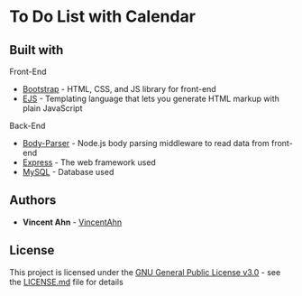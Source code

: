 # To Do List with Calendar


## Built with
Front-End
* [Bootstrap](https://getbootstrap.com/) - HTML, CSS, and JS library for front-end
* [EJS](https://ejs.co/) - Templating language that lets you generate HTML markup with plain JavaScript

Back-End
* [Body-Parser](https://github.com/expressjs/body-parser) - Node.js body parsing middleware to read data from front-end
* [Express](https://expressjs.com/) - The web framework used
* [MySQL](https://www.mysql.com/) - Database used


## Authors
* **Vincent Ahn** - [VincentAhn](https://github.com/vincentahn)

## License
This project is licensed under the [GNU General Public License v3.0](LICENSE.md) - see the [LICENSE.md](LICENSE.md) file for details
